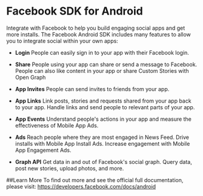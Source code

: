 # Facebook SDK for Android

Integrate with Facebook to help you build engaging social apps and get more installs.  The Facebook Android SDK includes many features to allow you to integrate social within your own apps:

 - **Login** 
 People can easily sign in to your app with their Facebook login.


 - **Share** People using your app can share or send a message to Facebook. People can also like content in your app or share Custom Stories with Open 
Graph

 - **App Invites** People can send invites to friends from your app.

 - **App Links** Link posts, stories and requests shared from your app back to your app. Handle links and send people to relevant parts of your app.

 - **App Events** Understand people's actions in your app and measure the effectiveness of Mobile App Ads.

 - **Ads** Reach people where they are most engaged in News Feed. Drive installs with Mobile App Install Ads. Increase engagement with Mobile App Engagement Ads.

 - **Graph API** Get data in and out of Facebook's social graph. Query data, post new stories, upload photos, and more.


##Learn More
To find out more and see the official full documentation, please visit: https://developers.facebook.com/docs/android